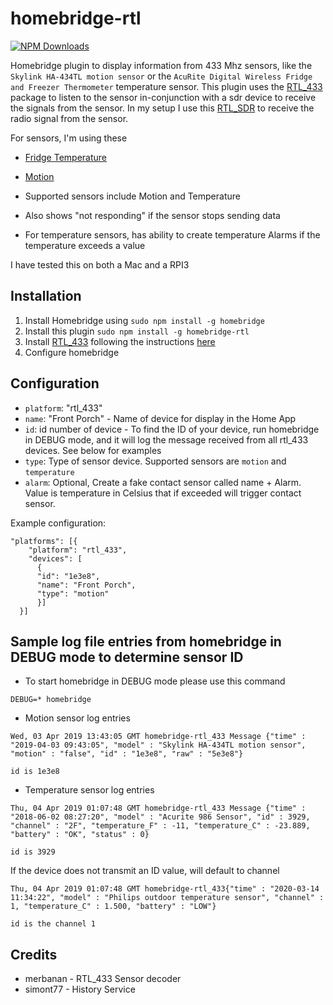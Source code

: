 # homebridge-rtl

[![NPM Downloads](https://img.shields.io/npm/dm/homebridge-rtl.svg?style=flat)](https://npmjs.org/package/homebridge-rtl)

Homebridge plugin to display information from 433 Mhz sensors, like the `Skylink HA-434TL motion sensor` or the `AcuRite Digital Wireless Fridge and Freezer Thermometer` temperature sensor.  This plugin uses the [RTL_433](https://github.com/merbanan/rtl_433) package to listen to the sensor in-conjunction with a sdr device to receive the signals from the sensor.  In my setup I use this [RTL_SDR](https://www.amazon.ca/gp/product/B00PAGS0HO/ref=ppx_yo_dt_b_asin_title_o07_s00?ie=UTF8&psc=1) to receive the radio signal from the sensor.

For sensors, I'm using these

* [Fridge Temperature](https://www.amazon.ca/gp/product/B004QJVU78/ref=ppx_yo_dt_b_asin_title_o01_s00?ie=UTF8&psc=1)
* [Motion](https://www.amazon.ca/gp/product/B003CWGDTK/ref=ppx_yo_dt_b_asin_title_o05_s00?ie=UTF8&psc=1)

* Supported sensors include Motion and Temperature
* Also shows "not responding" if the sensor stops sending data
* For temperature sensors, has ability to create temperature Alarms if the temperature exceeds a value

I have tested this on both a Mac and a RPI3

## Installation
1.	Install Homebridge using
`sudo npm install -g homebridge`
2.	Install this plugin
`sudo npm install -g homebridge-rtl`
3.	Install [RTL_433](https://github.com/merbanan/rtl_433) following the instructions [here](https://github.com/merbanan/rtl_433#installation-instructions)
4. Configure homebridge

## Configuration
* `platform`: "rtl_433"
* `name`: "Front Porch" - Name of device for display in the Home App
* `id`: id number of device - To find the ID of your device, run homebridge in DEBUG mode, and it will log the message received from all rtl_433 devices.  See below for examples
* `type`: Type of sensor device.  Supported sensors are `motion` and `temperature`
* `alarm`: Optional, Create a fake contact sensor called name + Alarm.  Value is temperature in Celsius that if exceeded will trigger contact sensor.

Example configuration:

```
"platforms": [{
    "platform": "rtl_433",
    "devices": [
      {
      "id": "1e3e8",
      "name": "Front Porch",
      "type": "motion"
      }]
  }]
```

## Sample log file entries from homebridge in DEBUG mode to determine sensor ID

* To start homebridge in DEBUG mode please use this command

`DEBUG=* homebridge`

* Motion sensor log entries

```
Wed, 03 Apr 2019 13:43:05 GMT homebridge-rtl_433 Message {"time" : "2019-04-03 09:43:05", "model" : "Skylink HA-434TL motion sensor", "motion" : "false", "id" : "1e3e8", "raw" : "5e3e8"}

id is 1e3e8
```

* Temperature sensor log entries

```
Thu, 04 Apr 2019 01:07:48 GMT homebridge-rtl_433 Message {"time" : "2018-06-02 08:27:20", "model" : "Acurite 986 Sensor", "id" : 3929, "channel" : "2F", "temperature_F" : -11, "temperature_C" : -23.889, "battery" : "OK", "status" : 0}

id is 3929
```

If the device does not transmit an ID value, will default to channel

```
Thu, 04 Apr 2019 01:07:48 GMT homebridge-rtl_433{"time" : "2020-03-14 11:34:22", "model" : "Philips outdoor temperature sensor", "channel" : 1, "temperature_C" : 1.500, "battery" : "LOW"}

id is the channel 1
```


## Credits
* merbanan - RTL_433 Sensor decoder
* simont77 - History Service

